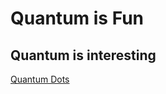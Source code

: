 # Quantum is Fun
## Quantum is interesting

[Quantum Dots](https://www.google.com/url?sa=i&url=https%3A%2F%2Ftheconversation.com%2Fquantum-dots-are-part-of-a-revolution-in-engineering-atoms-in-useful-ways-nobel-prize-for-chemistry-recognizes-the-power-of-nanotechnology-215015&psig=AOvVaw2y_QEXytbfoQaOoOTH3CG4&ust=1737930376039000&source=images&cd=vfe&opi=89978449&ved=0CBQQjRxqFwoTCOiu7qj1kYsDFQAAAAAdAAAAABAE)

